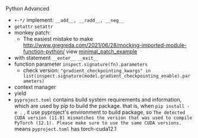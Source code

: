 Python Advanced

- `+-*/` implement: `__add__, __radd__, __neg__`
- `getattr`  `setattr`
- monkey patch:
  - The easiest mistake to make http://www.gregreda.com/2021/06/28/mocking-imported-module-function-python/ 
  view [minimal_patch_example](minimal_patch_example)
- with statement `__enter__` `__exit__`
- function parameter `inspect.signature(fn).parameters`
  - check version: `"gradient_checkpointing_kwargs" in list(inspect.signature(model.gradient_checkpointing_enable).parameters)`
- context manager
- yield
- `pyproject.toml` contains build system requirements and information, which are used by pip to build the package. that is, when `pip install -e .` , it use pyproject's environment to build package, so `The detected CUDA version (11.8) mismatches the version that was used to compile PyTorch (12.1). Please make sure to use the same CUDA versions.` means `pyproject.toml` has torch-cuda12.1
